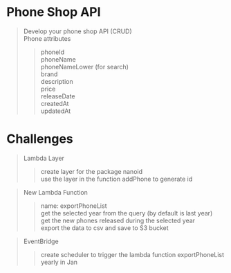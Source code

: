# Phone Shop API
> Develop your phone shop API (CRUD)  
> Phone attributes  
>> phoneId  
>> phoneName  
>> phoneNameLower (for search)  
>> brand  
>> description  
>> price  
>> releaseDate  
>> createdAt  
>> updatedAt  

# Challenges
> Lambda Layer  
>> create layer for the package nanoid  
>> use the layer in the function addPhone to generate id

> New Lambda Function  
>> name: exportPhoneList  
>> get the selected year from the query (by default is last year)  
>> get the new phones released during the selected year  
>> export the data to csv and save to S3 bucket  

> EventBridge
>> create scheduler to trigger the lambda function exportPhoneList yearly in Jan
